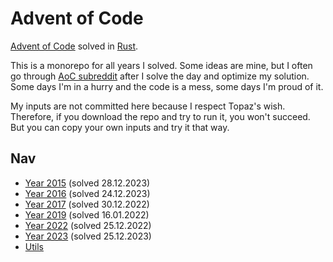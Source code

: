 # Advent of Code

[Advent of Code](https://adventofcode.com/) solved in [Rust](https://www.rust-lang.org/).

This is a monorepo for all years I solved. Some ideas are mine, but I often go through
[AoC subreddit](https://www.reddit.com/r/adventofcode/) after I solve the day and optimize
my solution. Some days I'm in a hurry and the code is a mess, some days I'm proud of it.

My inputs are not committed here because I respect Topaz's wish. Therefore, if you download
the repo and try to run it, you won't succeed. But you can copy your own inputs and try it that way.

## Nav

- [Year 2015](/src/y2015) (solved 28.12.2023)
- [Year 2016](/src/y2016) (solved 24.12.2023)
- [Year 2017](/src/y2017) (solved 30.12.2022)
- [Year 2019](/src/y2019) (solved 16.01.2022)
- [Year 2022](/src/y2022) (solved 25.12.2022)
- [Year 2023](/src/y2023) (solved 25.12.2023)
- [Utils](/src/utils)
